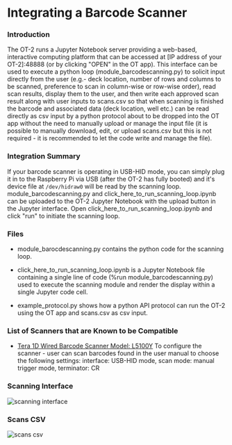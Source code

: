 # Integrating a Barcode Scanner

### Introduction
The OT-2 runs a Jupyter Notebook server providing a web-based, interactive computing platform that can be accessed at [IP address of your OT-2]:48888 (or by clicking "OPEN" in the OT app). This interface can be used to execute a python loop (module_barcodescanning.py) to solicit input directly from the user (e.g.- deck location, number of rows and columns to be scanned, preference to scan in column-wise or row-wise order), read scan results, display them to the user, and then write each approved scan result along with user inputs to scans.csv so that when scanning is finished the barcode and associated data (deck location, well etc.) can be read directly as csv input by a python protocol about to be dropped into the OT app without the need to manually upload or manage the input file (it is possible to manually download, edit, or upload scans.csv but this is not required - it is recommended to let the code write and manage the file).

### Integration Summary
If your barcode scanner is operating in USB-HID mode, you can simply plug it in to the Raspberry Pi via USB (after the OT-2 has fully booted) and it's device file at `/dev/hidraw0` will be read by the scanning loop. module_barcodescanning.py and click_here_to_run_scanning_loop.ipynb can be uploaded to the OT-2 Jupyter Notebook with the upload button in the Jupyter interface. Open click_here_to_run_scanning_loop.ipynb and click "run" to initiate the scanning loop.

### Files

* module_barocdescanning.py contains the python code for the scanning loop.

* click_here_to_run_scanning_loop.ipynb is a Jupyter Notebook file containing a single line of code (%run module_barcodescanning.py) used to execute the scanning module and render the display within a single Jupyter code cell.

* example_protocol.py shows how a python API protocol can run the OT-2 using the OT app and scans.csv as csv input.

### List of Scanners that are Known to be Compatible
* [Tera 1D Wired Barcode Scanner Model: L5100Y](https://tera-digital.com/products/tera-laser-barcode-scanner-usb-wired-1d-handheld) To configure the scanner - user can scan barcodes found in the user manual to choose the following settings: interface: USB-HID mode, scan mode: manual trigger mode, terminator: CR

### Scanning Interface
![scanning interface](https://opentrons-protocol-library-website.s3.amazonaws.com/custom-README-images/barcodescanning/scanning_interface.png)


### Scans CSV
![scans csv](https://opentrons-protocol-library-website.s3.amazonaws.com/custom-README-images/barcodescanning/scans_csv.png)
